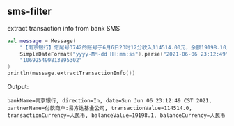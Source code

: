 ## sms-filter
extract transaction info from bank SMS

```kotlin
val message = Message(
    "【南京银行】您尾号3742的账号于6月6日23时12分收入114514.00元，余额19198.10元，摘要：付款商户:易方达基金公司",
    SimpleDateFormat("yyyy-MM-dd HH:mm:ss").parse("2021-06-06 23:12:49"),
    "106925499813895302"
)
println(message.extractTransactionInfo())
```
Output:
```
bankName=南京银行, direction=In, date=Sun Jun 06 23:12:49 CST 2021, partnerName=付款商户:易方达基金公司, transactionValue=114514.0, transactionCurrency=人民币, balanceValue=19198.1, balanceCurrency=人民币
```

